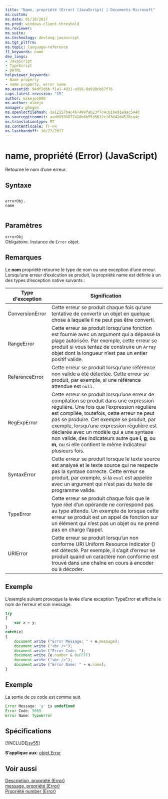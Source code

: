 ```yaml
---
title: "Name, propriété (Error) (JavaScript) | Documents Microsoft"
ms.custom: 
ms.date: 01/18/2017
ms.prod: windows-client-threshold
ms.reviewer: 
ms.suite: 
ms.technology: devlang-javascript
ms.tgt_pltfrm: 
ms.topic: language-reference
f1_keywords: name
dev_langs:
- JavaScript
- TypeScript
- DHTML
helpviewer_keywords:
- Name property
- name property, error name
ms.assetid: 94df2d6b-f1a1-4931-a956-0a930cb87f76
caps.latest.revision: "15"
author: mikejo5000
ms.author: mikejo
manager: ghogen
ms.openlocfilehash: 1a12157b4c467499fab23f7c4cb1be91e9ac5440
ms.sourcegitcommit: aadb9588877418b8b55a5612c1d3842d4520ca4c
ms.translationtype: MT
ms.contentlocale: fr-FR
ms.lasthandoff: 10/27/2017
---
```

# <a name="name-property-error-javascript"></a>name, propriété (Error) (JavaScript)
Retourne le nom d’une erreur.  
  
## <a name="syntax"></a>Syntaxe  
  
```  
  
errorObj.  
name  
  
```  
  
## <a name="parameters"></a>Paramètres  
 `errorObj`  
 Obligatoire. Instance de `Error` objet.  
  
## <a name="remarks"></a>Remarques  
 Le **nom** propriété retourne le type de nom ou une exception d’une erreur. Lorsqu’une erreur d’exécution se produit, la propriété name est définie à un des types d’exception native suivants :  
  
|Type d'exception|Signification|  
|--------------------|-------------|  
|ConversionError|Cette erreur se produit chaque fois qu’une tentative de convertir un objet en quelque chose à laquelle il ne peut pas être converti.|  
|RangeError|Cette erreur se produit lorsqu’une fonction est fournie avec un argument qui a dépassé la plage autorisée. Par exemple, cette erreur se produit si vous tentez de construire un `Array` objet dont la longueur n’est pas un entier positif valide.|  
|ReferenceError|Cette erreur se produit lorsqu’une référence non valide a été détectée. Cette erreur se produit, par exemple, si une référence attendue est `null`.|  
|RegExpError|Cette erreur se produit lorsqu’une erreur de compilation se produit dans une expression régulière. Une fois que l’expression régulière est compilée, toutefois, cette erreur ne peut pas se produire. Cet exemple se produit, par exemple, lorsqu’une expression régulière est déclarée avec un modèle qui a une syntaxe non valide, des indicateurs autre que **i**, **g**, ou **m**, ou si elle contient le même indicateur plusieurs fois.|  
|SyntaxError|Cette erreur se produit lorsque le texte source est analysé et le texte source qui ne respecte pas la syntaxe correcte. Cette erreur se produit, par exemple, si la `eval` est appelée avec un argument qui n’est pas du texte de programme valide.|  
|TypeError|Cette erreur se produit chaque fois que le type réel d’un opérande ne correspond pas au type attendu. Un exemple de lorsque cette erreur se produit est un appel de fonction sur un élément qui n’est pas un objet ou ne prend pas en charge l’appel.|  
|URIError|Cette erreur se produit lorsqu’un non conforme URI Uniform Resource Indicator () est détecté. Par exemple, il s’agit d’erreur se produit quand un caractère non conforme est trouvé dans une chaîne en cours à encoder ou à décoder.|  
  
## <a name="example"></a>Exemple  
 L’exemple suivant provoque la levée d’une exception TypeError et affiche le nom de l’erreur et son message.  
  
```JavaScript  
try  
{  
    var x = y;  
}  
catch(e)  
{  
    document.write ("Error Message: " + e.message);  
    document.write ("<br />");  
    document.write ("Error Code: ");  
    document.write (e.number & 0xFFFF)  
    document.write ("<br />");  
    document.write ("Error Name: " + e.name);  
}  
```  
  
## <a name="example"></a>Exemple  
 La sortie de ce code est comme suit.  
  
```JavaScript  
Error Message: 'y' is undefined  
Error Code: 5009  
Error Name: TypeError  
```  
  
## <a name="requirements"></a>Spécifications  
 [!INCLUDE[jsv55](../../javascript/reference/includes/jsv55-md.md)]  
  
 **S’applique aux**: [objet Error](../../javascript/reference/error-object-javascript.md)  
  
## <a name="see-also"></a>Voir aussi  
 [Description, propriété (Error)](../../javascript/reference/description-property-error-javascript.md)   
 [message, propriété (Error)](../../javascript/reference/message-property-error-javascript.md)   
 [Propriété number (Error)](../../javascript/reference/number-property-error-javascript.md)